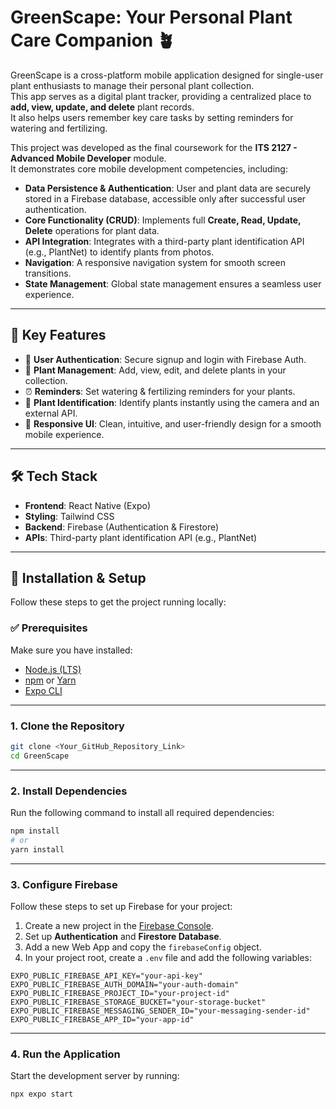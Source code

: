 # GreenScape: Your Personal Plant Care Companion 🪴

GreenScape is a cross-platform mobile application designed for single-user plant enthusiasts to manage their personal plant collection.  
This app serves as a digital plant tracker, providing a centralized place to **add, view, update, and delete** plant records.  
It also helps users remember key care tasks by setting reminders for watering and fertilizing.

This project was developed as the final coursework for the **ITS 2127 - Advanced Mobile Developer** module.  
It demonstrates core mobile development competencies, including:

- **Data Persistence & Authentication**: User and plant data are securely stored in a Firebase database, accessible only after successful user authentication.
- **Core Functionality (CRUD)**: Implements full **Create, Read, Update, Delete** operations for plant data.
- **API Integration**: Integrates with a third-party plant identification API (e.g., PlantNet) to identify plants from photos.
- **Navigation**: A responsive navigation system for smooth screen transitions.
- **State Management**: Global state management ensures a seamless user experience.

---

## 🌟 Key Features

- 🔐 **User Authentication**: Secure signup and login with Firebase Auth.  
- 🌱 **Plant Management**: Add, view, edit, and delete plants in your collection.  
- ⏰ **Reminders**: Set watering & fertilizing reminders for your plants.  
- 📸 **Plant Identification**: Identify plants instantly using the camera and an external API.  
- 📱 **Responsive UI**: Clean, intuitive, and user-friendly design for a smooth mobile experience.  

---

## 🛠 Tech Stack

- **Frontend**: React Native (Expo)  
- **Styling**: Tailwind CSS  
- **Backend**: Firebase (Authentication & Firestore)  
- **APIs**: Third-party plant identification API (e.g., PlantNet)  

---

## 🚀 Installation & Setup

Follow these steps to get the project running locally:

### ✅ Prerequisites

Make sure you have installed:

- [Node.js (LTS)](https://nodejs.org/)  
- [npm](https://www.npmjs.com/) or [Yarn](https://yarnpkg.com/)  
- [Expo CLI](https://docs.expo.dev/get-started/installation/)  

---

### 1. Clone the Repository

```bash
git clone <Your_GitHub_Repository_Link>
cd GreenScape
```

---

### 2. Install Dependencies

Run the following command to install all required dependencies:

```bash
npm install
# or
yarn install
```

---

### 3. Configure Firebase

Follow these steps to set up Firebase for your project:

1. Create a new project in the [Firebase Console](https://console.firebase.google.com/).
2. Set up **Authentication** and **Firestore Database**.
3. Add a new Web App and copy the `firebaseConfig` object.
4. In your project root, create a `.env` file and add the following variables:

```env
EXPO_PUBLIC_FIREBASE_API_KEY="your-api-key"
EXPO_PUBLIC_FIREBASE_AUTH_DOMAIN="your-auth-domain"
EXPO_PUBLIC_FIREBASE_PROJECT_ID="your-project-id"
EXPO_PUBLIC_FIREBASE_STORAGE_BUCKET="your-storage-bucket"
EXPO_PUBLIC_FIREBASE_MESSAGING_SENDER_ID="your-messaging-sender-id"
EXPO_PUBLIC_FIREBASE_APP_ID="your-app-id"
```

---

### 4. Run the Application

Start the development server by running:

```bash
npx expo start
```
